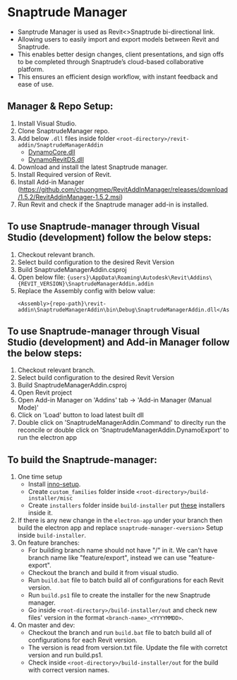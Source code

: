 # Snaptrude Manager

- Sanptrude Manager is used as Revit<>Snaptrude bi-directional link.
- Allowing users to easily import and export models between Revit and Snaptrude.
- This enables better design changes, client presentations, and sign offs to be completed through Snaptrude’s cloud-based collaborative platform.
- This ensures an efficient design workflow, with instant feedback and ease of use.

## Manager & Repo Setup:

1. Install Visual Studio.
2. Clone SnaptrudeManager repo.
3. Add below `.dll` files inside folder `<root-directory>/revit-addin/SnaptrudeManagerAddin`
    - [DynamoCore.dll](https://drive.google.com/file/d/1MXEI2x1jRIaxpha0q0SKobZvtjmEY5AD/view?usp=drive_link)
    - [DynamoRevitDS.dll](https://drive.google.com/file/d/1wEVZMO3NSJndkoVB0hdcnAii8SsF5kGQ/view?usp=drive_link)
4. Download and install the latest Snaptrude manager.
5. Install Required version of Revit.
6. Install Add-in Manager (https://github.com/chuongmep/RevitAddInManager/releases/download/1.5.2/RevitAddinManager-1.5.2.msi) 
7. Run Revit and check if the Snaptrude manager add-in is installed.

## To use Snaptrude-manager through Visual Studio (development) follow the below steps:
1. Checkout relevant branch.
2. Select build configuration to the desired Revit Version
3. Build SnaptrudeManagerAddin.csproj
4. Open below file:
`{users}\AppData\Roaming\Autodesk\Revit\Addins\{REVIT_VERSION}\SnaptrudeManagerAddin.addin`
5. Replace the Assembly config with below value:
    ```
    <Assembly>{repo-path}\revit-addin\SnaptrudeManagerAddin\bin\Debug\SnaptrudeManagerAddin.dll</Assembly>
    ```

## To use Snaptrude-manager through Visual Studio (development) and Add-in Manager follow the below steps:
1. Checkout relevant branch.
2. Select build configuration to the desired Revit Version
3. Build SnaptrudeManagerAddin.csproj
4. Open Revit project
5. Open Add-in Manager on 'Addins' tab -> 'Add-in Manager (Manual Mode)'
6. Click on 'Load' button to load latest built dll
7. Double click on 'SnaptrudeManagerAddin.Command' to direclty run the reconcile or double click on 'SnaptrudeManagerAddin.DynamoExport' to run the electron app

## To build the Snaptrude-manager:
1. One time setup
    - Install [inno-setup](https://jrsoftware.org/isinfo.php).
    - Create `custom_families` folder inside `<root-directory>/build-installer/misc`
    - Create `installers` folder inside `build-installer` put [these](https://drive.google.com/drive/folders/1rvZJ7jytefcPT2KEGaHOcRnVh6wW_vfY) installers inside it.
2. If there is any new change in the `electron-app` under your branch then build the electron app and replace `snaptrude-manager-<version>` Setup inside `build-installer`.
3. On feature branches:
    - For building branch name should not have "/" in it. We can't have branch name like "feature/export", instead we can use "feature-export".
    - Checkout the branch and build it from visual studio.
    - Run `build.bat` file to batch build all of configurations for each Revit version.
    - Run `build.ps1` file to create the installer for the new Snaptrude manager.
    - Go inside `<root-directory>/build-installer/out` and check new files' version in the format `<branch-name>_<YYYYMMDD>`.
4. On master and dev:
    - Checkout the branch and run `build.bat` file to batch build all of configurations for each Revit version.
    - The version is read from version.txt file. Update the file with corretct version and run build.ps1.
    - Check inside `<root-directory>/build-installer/out` for the build with correct version names.
